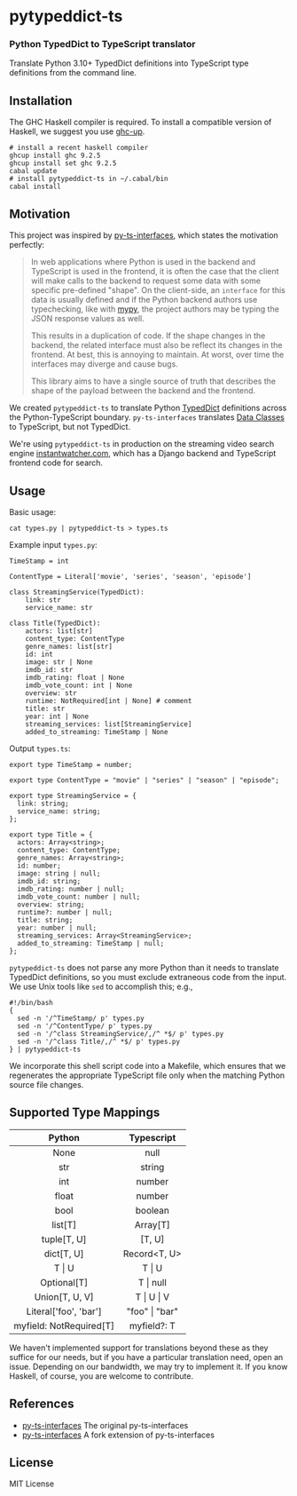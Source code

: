 # pytypeddict-ts
### Python TypedDict to TypeScript translator

Translate Python 3.10+ TypedDict definitions into TypeScript type
definitions from the command line.

## Installation

The GHC Haskell compiler is required. To install a compatible version
of Haskell, we suggest you use [ghc-up][1]. 

[1]:https://www.haskell.org/ghcup

```
# install a recent haskell compiler
ghcup install ghc 9.2.5
ghcup install set ghc 9.2.5
cabal update
# install pytypeddict-ts in ~/.cabal/bin
cabal install
```


## Motivation

This project was inspired by [py-ts-interfaces][2], which states the
motivation perfectly:

[2]:https://github.com/cs-cordero/py-to-ts-interfaces

> In web applications where Python is used in the backend and
> TypeScript is used in the frontend, it is often the case that the
> client will make calls to the backend to request some data with some
> specific pre-defined "shape".  On the client-side, an `interface`
> for this data is usually defined and if the Python backend authors
> use typechecking, like with [mypy](http://mypy-lang.org/), the
> project authors may be typing the JSON response values as well.
>
> This results in a duplication of code.  If the shape changes in the
> backend, the related interface must also be reflect its changes in
> the frontend.  At best, this is annoying to maintain.  At worst,
> over time the interfaces may diverge and cause bugs.
>
> This library aims to have a single source of truth that describes
> the shape of the payload between the backend and the frontend.

We created `pytypeddict-ts` to translate Python [TypedDict][typeddict]
definitions across the Python-TypeScript boundary.  `py-ts-interfaces`
translates [Data Classes][dataclass] to TypeScript, but not
TypedDict.

[typeddict]:https://peps.python.org/pep-0589/
[dataclass]:https://peps.python.org/pep-0557/

We're using `pytypeddict-ts` in production on the streaming video
search engine [instantwatcher.com][3], which has a Django backend and
TypeScript frontend code for search.

[3]:https://www.instantwatcher.com

## Usage

Basic usage:

    cat types.py | pytypeddict-ts > types.ts

Example input `types.py`:

    TimeStamp = int

    ContentType = Literal['movie', 'series', 'season', 'episode']

    class StreamingService(TypedDict):
        link: str
        service_name: str 

    class Title(TypedDict):
        actors: list[str]
        content_type: ContentType
        genre_names: list[str]
        id: int
        image: str | None
        imdb_id: str
        imdb_rating: float | None
        imdb_vote_count: int | None
        overview: str
        runtime: NotRequired[int | None] # comment
        title: str
        year: int | None
        streaming_services: list[StreamingService]
        added_to_streaming: TimeStamp | None

Output `types.ts`:

    export type TimeStamp = number;

    export type ContentType = "movie" | "series" | "season" | "episode";

    export type StreamingService = {
      link: string;
      service_name: string;
    };

    export type Title = {
      actors: Array<string>;
      content_type: ContentType;
      genre_names: Array<string>;
      id: number;
      image: string | null;
      imdb_id: string;
      imdb_rating: number | null;
      imdb_vote_count: number | null;
      overview: string;
      runtime?: number | null;
      title: string;
      year: number | null;
      streaming_services: Array<StreamingService>;
      added_to_streaming: TimeStamp | null;
    };


`pytypeddict-ts` does not parse any more Python than it needs to
translate TypedDict definitions, so you must exclude extraneous 
code from the input. We use Unix tools like `sed` to accomplish this;
e.g.,

    #!/bin/bash
    {
      sed -n '/^TimeStamp/ p' types.py 
      sed -n '/^ContentType/ p' types.py 
      sed -n '/^class StreamingService/,/^ *$/ p' types.py 
      sed -n '/^class Title/,/^ *$/ p' types.py 
    } | pytypeddict-ts

We incorporate this shell script code into a Makefile, which ensures
that we regenerates the appropriate TypeScript file only when the
matching Python source file changes.


## Supported Type Mappings

| Python                          | Typescript                    |
|:-------------------------------:|:-----------------------------:|
| None                            | null                          |
| str                             | string                        |
| int                             | number                        |
| float                           | number                        |
| bool                            | boolean                       |
| list[T]                         | Array[T]                      |
| tuple[T, U]                     | [T, U]                        |
| dict[T, U]                      | Record<T, U>                  |
| T \|  U                         | T \| U                        |
| Optional[T]                     | T \| null                     |
| Union[T, U, V]                  | T \| U \| V                   |
| Literal['foo', 'bar']           | "foo" \| "bar"                |
| myfield: NotRequired[T]         | myfield?: T                   |


We haven't implemented support for translations beyond these as they
suffice for our needs, but if you have a particular translation need,
open an issue. Depending on our bandwidth, we may try to implement it.
If you know Haskell, of course, you are welcome to contribute.


## References

* [py-ts-interfaces][cordero] The original py-ts-interfaces
* [py-ts-interfaces][syndallic] A fork extension of py-ts-interfaces 

[cordero]:https://github.com/cs-cordero/py-ts-interfaces
[syndallic]:https://github.com/Syndallic/py-to-ts-interfaces

## License

MIT License
